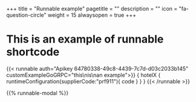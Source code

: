 +++
title = "Runnable example"
pagetitle = ""
description = ""
icon = "fa-question-circle" 
weight = 15
alwaysopen = true
+++

# This is an example of runnable shortcode

{{< runnable auth="Apikey 64780338-49c8-4439-7c7d-d03c2033b145" customExampleGoGRPC="this\nis\nan example">}}
{
  hotelX {
    runtimeConfiguration(supplierCode:"prf911"){
      code
    }
  }
}
{{< /runnable >}}

{{% runnable-modal %}}